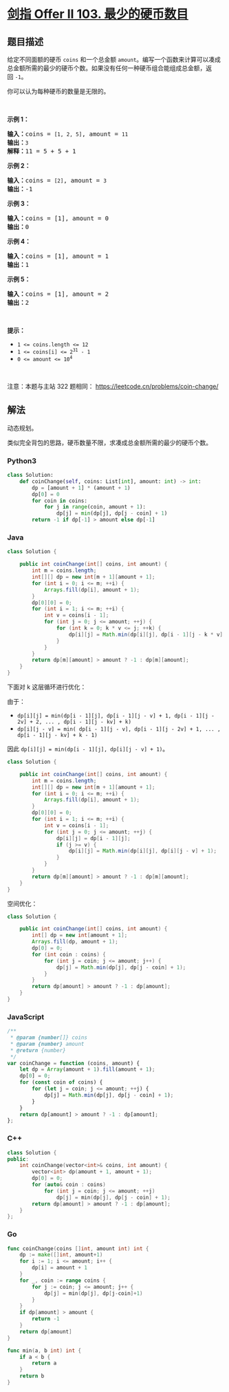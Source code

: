# [剑指 Offer II 103. 最少的硬币数目](https://leetcode.cn/problems/gaM7Ch)

## 题目描述

<!-- 这里写题目描述 -->

<p>给定不同面额的硬币 <code>coins</code> 和一个总金额 <code>amount</code>。编写一个函数来计算可以凑成总金额所需的最少的硬币个数。如果没有任何一种硬币组合能组成总金额，返回&nbsp;<code>-1</code>。</p>

<p>你可以认为每种硬币的数量是无限的。</p>

<p>&nbsp;</p>

<p><strong>示例&nbsp;1：</strong></p>

<pre>
<strong>输入：</strong>coins = <code>[1, 2, 5]</code>, amount = <code>11</code>
<strong>输出：</strong><code>3</code> 
<strong>解释：</strong>11 = 5 + 5 + 1</pre>

<p><strong>示例 2：</strong></p>

<pre>
<strong>输入：</strong>coins = <code>[2]</code>, amount = <code>3</code>
<strong>输出：</strong>-1</pre>

<p><strong>示例 3：</strong></p>

<pre>
<strong>输入：</strong>coins = [1], amount = 0
<strong>输出：</strong>0
</pre>

<p><strong>示例 4：</strong></p>

<pre>
<strong>输入：</strong>coins = [1], amount = 1
<strong>输出：</strong>1
</pre>

<p><strong>示例 5：</strong></p>

<pre>
<strong>输入：</strong>coins = [1], amount = 2
<strong>输出：</strong>2
</pre>

<p>&nbsp;</p>

<p><strong>提示：</strong></p>

<ul>
	<li><code>1 &lt;= coins.length &lt;= 12</code></li>
	<li><code>1 &lt;= coins[i] &lt;= 2<sup>31</sup> - 1</code></li>
	<li><code>0 &lt;= amount &lt;= 10<sup>4</sup></code></li>
</ul>

<p>&nbsp;</p>

<p><meta charset="UTF-8" />注意：本题与主站 322&nbsp;题相同：&nbsp;<a href="https://leetcode.cn/problems/coin-change/">https://leetcode.cn/problems/coin-change/</a></p>

## 解法

<!-- 这里可写通用的实现逻辑 -->

动态规划。

类似完全背包的思路，硬币数量不限，求凑成总金额所需的最少的硬币个数。

<!-- tabs:start -->

### **Python3**

<!-- 这里可写当前语言的特殊实现逻辑 -->

```python
class Solution:
    def coinChange(self, coins: List[int], amount: int) -> int:
        dp = [amount + 1] * (amount + 1)
        dp[0] = 0
        for coin in coins:
            for j in range(coin, amount + 1):
                dp[j] = min(dp[j], dp[j - coin] + 1)
        return -1 if dp[-1] > amount else dp[-1]
```

### **Java**

<!-- 这里可写当前语言的特殊实现逻辑 -->

```java
class Solution {

    public int coinChange(int[] coins, int amount) {
        int m = coins.length;
        int[][] dp = new int[m + 1][amount + 1];
        for (int i = 0; i <= m; ++i) {
            Arrays.fill(dp[i], amount + 1);
        }
        dp[0][0] = 0;
        for (int i = 1; i <= m; ++i) {
            int v = coins[i - 1];
            for (int j = 0; j <= amount; ++j) {
                for (int k = 0; k * v <= j; ++k) {
                    dp[i][j] = Math.min(dp[i][j], dp[i - 1][j - k * v] + k);
                }
            }
        }
        return dp[m][amount] > amount ? -1 : dp[m][amount];
    }
}

```

下面对 k 这层循环进行优化：

由于：

-   `dp[i][j] = min(dp[i - 1][j], dp[i - 1][j - v] + 1, dp[i - 1][j - 2v] + 2, ... , dp[i - 1][j - kv] + k)`
-   `dp[i][j - v] = min( dp[i - 1][j - v], dp[i - 1][j - 2v] + 1, ... , dp[i - 1][j - kv] + k - 1)`

因此 `dp[i][j] = min(dp[i - 1][j], dp[i][j - v] + 1)`。

```java
class Solution {

    public int coinChange(int[] coins, int amount) {
        int m = coins.length;
        int[][] dp = new int[m + 1][amount + 1];
        for (int i = 0; i <= m; ++i) {
            Arrays.fill(dp[i], amount + 1);
        }
        dp[0][0] = 0;
        for (int i = 1; i <= m; ++i) {
            int v = coins[i - 1];
            for (int j = 0; j <= amount; ++j) {
                dp[i][j] = dp[i - 1][j];
                if (j >= v) {
                    dp[i][j] = Math.min(dp[i][j], dp[i][j - v] + 1);
                }
            }
        }
        return dp[m][amount] > amount ? -1 : dp[m][amount];
    }
}

```

空间优化：

```java
class Solution {

    public int coinChange(int[] coins, int amount) {
        int[] dp = new int[amount + 1];
        Arrays.fill(dp, amount + 1);
        dp[0] = 0;
        for (int coin : coins) {
            for (int j = coin; j <= amount; j++) {
                dp[j] = Math.min(dp[j], dp[j - coin] + 1);
            }
        }
        return dp[amount] > amount ? -1 : dp[amount];
    }
}

```

### **JavaScript**

```js
/**
 * @param {number[]} coins
 * @param {number} amount
 * @return {number}
 */
var coinChange = function (coins, amount) {
    let dp = Array(amount + 1).fill(amount + 1);
    dp[0] = 0;
    for (const coin of coins) {
        for (let j = coin; j <= amount; ++j) {
            dp[j] = Math.min(dp[j], dp[j - coin] + 1);
        }
    }
    return dp[amount] > amount ? -1 : dp[amount];
};
```

### **C++**

```cpp
class Solution {
public:
    int coinChange(vector<int>& coins, int amount) {
        vector<int> dp(amount + 1, amount + 1);
        dp[0] = 0;
        for (auto& coin : coins)
            for (int j = coin; j <= amount; ++j)
                dp[j] = min(dp[j], dp[j - coin] + 1);
        return dp[amount] > amount ? -1 : dp[amount];
    }
};
```

### **Go**

```go
func coinChange(coins []int, amount int) int {
	dp := make([]int, amount+1)
	for i := 1; i <= amount; i++ {
		dp[i] = amount + 1
	}
	for _, coin := range coins {
		for j := coin; j <= amount; j++ {
			dp[j] = min(dp[j], dp[j-coin]+1)
		}
	}
	if dp[amount] > amount {
		return -1
	}
	return dp[amount]
}

func min(a, b int) int {
	if a < b {
		return a
	}
	return b
}
```

<!-- tabs:end -->
